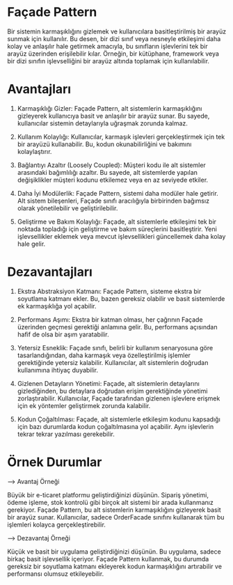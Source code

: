 # Façade Pattern
Bir sistemin karmaşıklığını gizlemek ve kullanıcılara basitleştirilmiş bir arayüz sunmak için kullanılır. Bu desen, bir dizi sınıf veya nesneyle etkileşimi daha kolay ve anlaşılır hale getirmek amacıyla, bu sınıfların işlevlerini tek bir arayüz üzerinden erişilebilir kılar. Örneğin, bir kütüphane, framework veya bir dizi sınıfın işlevselliğini bir arayüz altında toplamak için kullanılabilir.

# Avantajları
1. Karmaşıklığı Gizler:
Façade Pattern, alt sistemlerin karmaşıklığını gizleyerek kullanıcıya basit ve anlaşılır bir arayüz sunar. Bu sayede, kullanıcılar sistemin detaylarıyla uğraşmak zorunda kalmaz.

2. Kullanım Kolaylığı:
Kullanıcılar, karmaşık işlevleri gerçekleştirmek için tek bir arayüzü kullanabilir. Bu, kodun okunabilirliğini ve bakımını kolaylaştırır.

3. Bağlantıyı Azaltır (Loosely Coupled):
Müşteri kodu ile alt sistemler arasındaki bağımlılığı azaltır. Bu sayede, alt sistemlerde yapılan değişiklikler müşteri kodunu etkilemez veya en az seviyede etkiler.

4. Daha İyi Modülerlik:
Façade Pattern, sistemi daha modüler hale getirir. Alt sistem bileşenleri, Façade sınıfı aracılığıyla birbirinden bağımsız olarak yönetilebilir ve geliştirilebilir.

5. Geliştirme ve Bakım Kolaylığı:
Façade, alt sistemlerle etkileşimi tek bir noktada topladığı için geliştirme ve bakım süreçlerini basitleştirir. Yeni işlevsellikler eklemek veya mevcut işlevsellikleri güncellemek daha kolay hale gelir.

# Dezavantajları
1. Ekstra Abstraksiyon Katmanı:
Façade Pattern, sisteme ekstra bir soyutlama katmanı ekler. Bu, bazen gereksiz olabilir ve basit sistemlerde ek karmaşıklığa yol açabilir.

2. Performans Aşımı:
Ekstra bir katman olması, her çağrının Façade üzerinden geçmesi gerektiği anlamına gelir. Bu, performans açısından hafif de olsa bir aşım yaratabilir.

3. Yetersiz Esneklik:
Façade sınıfı, belirli bir kullanım senaryosuna göre tasarlandığından, daha karmaşık veya özelleştirilmiş işlemler gerektiğinde yetersiz kalabilir. Kullanıcılar, alt sistemlerin doğrudan kullanımına ihtiyaç duyabilir.

4. Gizlenen Detayların Yönetimi:
Façade, alt sistemlerin detaylarını gizlediğinden, bu detaylara doğrudan erişim gerektiğinde yönetimi zorlaştırabilir. Kullanıcılar, Façade tarafından gizlenen işlevlere erişmek için ek yöntemler geliştirmek zorunda kalabilir.

5. Kodun Çoğaltılması:
Façade, alt sistemlerle etkileşim kodunu kapsadığı için bazı durumlarda kodun çoğaltılmasına yol açabilir. Aynı işlevlerin tekrar tekrar yazılması gerekebilir.

# Örnek Durumlar
--> Avantaj Örneği

Büyük bir e-ticaret platformu geliştirdiğinizi düşünün. Sipariş yönetimi, ödeme işleme, stok kontrolü gibi birçok alt sistemi bir arada kullanmanız gerekiyor. Façade Pattern, bu alt sistemlerin karmaşıklığını gizleyerek basit bir arayüz sunar. Kullanıcılar, sadece OrderFacade sınıfını kullanarak tüm bu işlemleri kolayca gerçekleştirebilir.

--> Dezavantaj Örneği

Küçük ve basit bir uygulama geliştirdiğinizi düşünün. Bu uygulama, sadece birkaç basit işlevsellik içeriyor. Façade Pattern kullanmak, bu durumda gereksiz bir soyutlama katmanı ekleyerek kodun karmaşıklığını artırabilir ve performansı olumsuz etkileyebilir.

